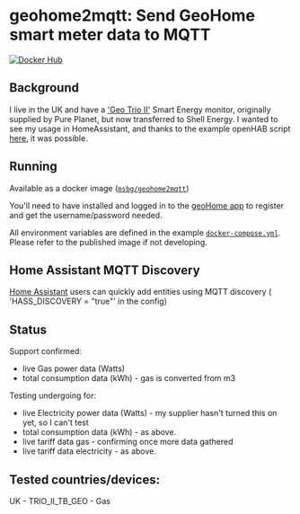 # geohome2mqtt: Send GeoHome smart meter data to MQTT


[![Docker Hub](https://img.shields.io/docker/pulls/msbg/geohome2mqtt)](https://hub.docker.com/r/msbg/geohome2mqtt)

## Background
I live in the UK and have a ['Geo Trio II'](https://assets.geotogether.com/sites/4/20170719152415/SM2D-A-USG-001_1.pdf) Smart Energy monitor, originally supplied by Pure Planet, but now transferred to Shell Energy. I wanted to see my usage in HomeAssistant, and thanks to the example openHAB script [here](https://github.com/owainlloyd/Geohome_Integration), it was possible.

## Running
Available as a docker image ([`msbg/geohome2mqtt`](https://hub.docker.com/r/msbg/geohome2mqtt))

You'll need to have installed and logged in to the [geoHome app](https://support.geotogether.com/en/support/solutions/articles/7000061429-5-setting-up-the-geo-home-app) to register and get the username/password needed.

All environment variables are defined in the example [`docker-compose.yml`](https://github.com/msbg/geohome2mqtt/blob/main/docker-compose.yml).   Please refer to the published image if not developing.

## Home Assistant MQTT Discovery

[Home Assistant](https://home-assistant.io) users can quickly add entities using MQTT discovery ( 'HASS_DISCOVERY = "true"' in the config)


## Status
Support confirmed:
  * live Gas power data (Watts) 
  * total consumption data (kWh) - gas is converted from m3 
  
Testing undergoing for:
  * live Electricity power data (Watts) - my supplier hasn't turned this on yet, so I can't test
  * total consumption data (kWh) - as above.
  * live tariff data gas - confirming once more data gathered
  * live tariff data electricity - as above.


## Tested countries/devices:
UK - TRIO_II_TB_GEO - Gas
